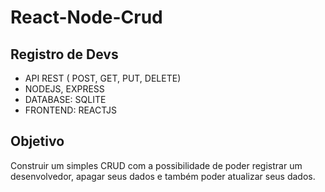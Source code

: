 # React-Node-Crud

## Registro de Devs

 - API REST ( POST, GET, PUT, DELETE) 
 - NODEJS, EXPRESS
 - DATABASE: SQLITE
 - FRONTEND: REACTJS

## Objetivo

Construir um simples CRUD com a possibilidade de poder registrar um desenvolvedor, apagar seus dados e também poder
atualizar seus dados.

